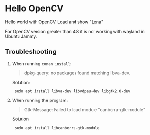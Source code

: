 # Hello OpenCV

Hello world with OpenCV. Load and show "Lena"

For OpenCV version greater than 4.8 it is not working with wayland in Ubuntu
Jammy.

## Troubleshooting

1. When running `conan install`:

    > dpkg-query: no packages found matching libva-dev.

    Solution:

        sudo apt install libva-dev libvdpau-dev libgtk2.0-dev

2. When running the program:

    > Gtk-Message: Failed to load module "canberra-gtk-module"

    Solution

        sudo apt install libcanberra-gtk-module
